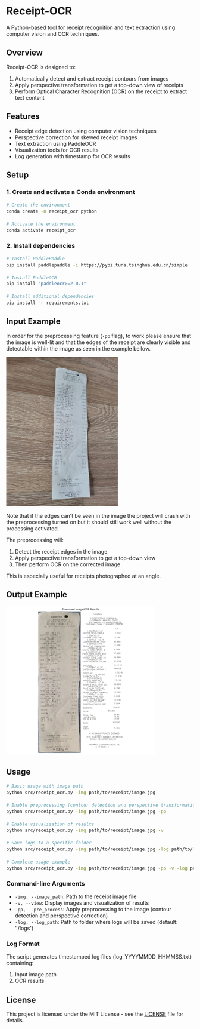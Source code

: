 # Receipt-OCR

A Python-based tool for receipt recognition and text extraction using computer vision and OCR techniques.

## Overview

Receipt-OCR is designed to:
1. Automatically detect and extract receipt contours from images
2. Apply perspective transformation to get a top-down view of receipts
3. Perform Optical Character Recognition (OCR) on the receipt to extract text content

## Features

- Receipt edge detection using computer vision techniques
- Perspective correction for skewed receipt images
- Text extraction using PaddleOCR
- Visualization tools for OCR results
- Log generation with timestamp for OCR results

## Setup

### 1. Create and activate a Conda environment

```bash
# Create the environment
conda create -n receipt_ocr python

# Activate the environment
conda activate receipt_ocr
```

### 2. Install dependencies

```bash
# Install PaddlePaddle
pip install paddlepaddle -i https://pypi.tuna.tsinghua.edu.cn/simple

# Install PaddleOCR
pip install "paddleocr>=2.0.1"

# Install additional dependencies
pip install -r requirements.txt
```

## Input Example

In order for the preprocessing feature (`-pp` flag), to work please ensure that the image is well-lit and that the edges of the receipt are clearly visible and detectable within the image as seen in the example bellow.

<img src="assets/in_ex.jpeg" alt="Receipt Example" width="300"/>

Note that if the edges can't be seen in the image the project will crash with the preprocessing turned on but it should still work well without the processing activated.

The preprocessing will:
1. Detect the receipt edges in the image
2. Apply perspective transformation to get a top-down view
3. Then perform OCR on the corrected image

This is especially useful for receipts photographed at an angle.

## Output Example

<img src="assets/out_ex.png" alt="Receipt Example" width="400"/>

## Usage

```bash
# Basic usage with image path
python src/receipt_ocr.py -img path/to/receipt/image.jpg

# Enable preprocessing (contour detection and perspective transformation)
python src/receipt_ocr.py -img path/to/receipt/image.jpg -pp

# Enable visualization of results
python src/receipt_ocr.py -img path/to/receipt/image.jpg -v

# Save logs to a specific folder
python src/receipt_ocr.py -img path/to/receipt/image.jpg -log path/to/logs/folder

# Complete usage example
python src/receipt_ocr.py -img path/to/receipt/image.jpg -pp -v -log path/to/logs/folder
```

### Command-line Arguments

- `-img, --image_path`: Path to the receipt image file
- `-v, --view`: Display images and visualization of results
- `-pp, --pre_process`: Apply preprocessing to the image (contour detection and perspective correction)
- `-log, --log_path`: Path to folder where logs will be saved (default: './logs')

### Log Format

The script generates timestamped log files (log_YYYYMMDD_HHMMSS.txt) containing:
1. Input image path
2. OCR results

## License

This project is licensed under the MIT License - see the [LICENSE](LICENSE) file for details.
